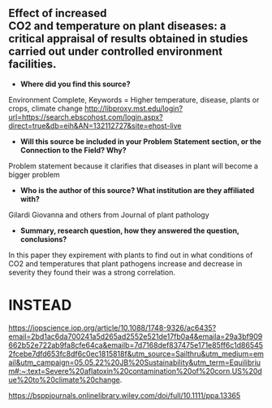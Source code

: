 ## Effect of increased CO2 and **temperature** on **plant** **diseases**: a critical appraisal of results obtained in studies carried out under controlled environment facilities.
- **Where did you find this source?**

Environment Complete,
Keywords = Higher temperature, disease, plants or crops, climate change
http://libproxy.mst.edu/login?url=https://search.ebscohost.com/login.aspx?direct=true&db=eih&AN=132112727&site=ehost-live

- **Will this source be included in your Problem Statement section, or the Connection to the Field? Why?**

Problem statement because it clarifies that diseases in plant will become a bigger problem

- **Who is the author of this source? What institution are they affiliated with?**

Gilardi Giovanna and others from
Journal of plant pathology

- **Summary, research question, how they answered the question, conclusions?**

In this paper they expirement with plants to find out in what conditions of CO2 and temperatures that plant pathogens increase and decrease in severity they found their was a strong correlation.

# INSTEAD
https://iopscience.iop.org/article/10.1088/1748-9326/ac6435?email=2bd1ac6da700241a5d265ad2552e521de17fb0a4&emaila=29a3bf909662b52e722ab9fa8cfe64ca&emailb=7d7168def837475e171e85ff6c1d865452fcebe7dfd653fc8df6c0ec1815818f&utm_source=Sailthru&utm_medium=email&utm_campaign=05.05.22%20JB%20Sustainability&utm_term=Equilibrium#:~:text=Severe%20aflatoxin%20contamination%20of%20corn,US%20due%20to%20climate%20change.

https://bsppjournals.onlinelibrary.wiley.com/doi/full/10.1111/ppa.13365